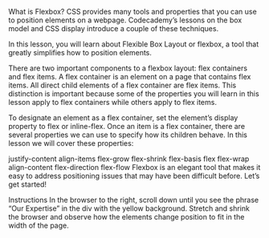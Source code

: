 What is Flexbox?
CSS provides many tools and properties that you can use to position elements on a webpage. Codecademy’s lessons on the box model and CSS display introduce a couple of these techniques.

In this lesson, you will learn about Flexible Box Layout or flexbox, a tool that greatly simplifies how to position elements.

There are two important components to a flexbox layout: flex containers and flex items. A flex container is an element on a page that contains flex items. All direct child elements of a flex container are flex items. This distinction is important because some of the properties you will learn in this lesson apply to flex containers while others apply to flex items.

To designate an element as a flex container, set the element’s display property to flex or inline-flex. Once an item is a flex container, there are several properties we can use to specify how its children behave. In this lesson we will cover these properties:

justify-content
align-items
flex-grow
flex-shrink
flex-basis
flex
flex-wrap
align-content
flex-direction
flex-flow
Flexbox is an elegant tool that makes it easy to address positioning issues that may have been difficult before. Let’s get started!

Instructions
In the browser to the right, scroll down until you see the phrase “Our Expertise” in the div with the yellow background. Stretch and shrink the browser and observe how the elements change position to fit in the width of the page.
